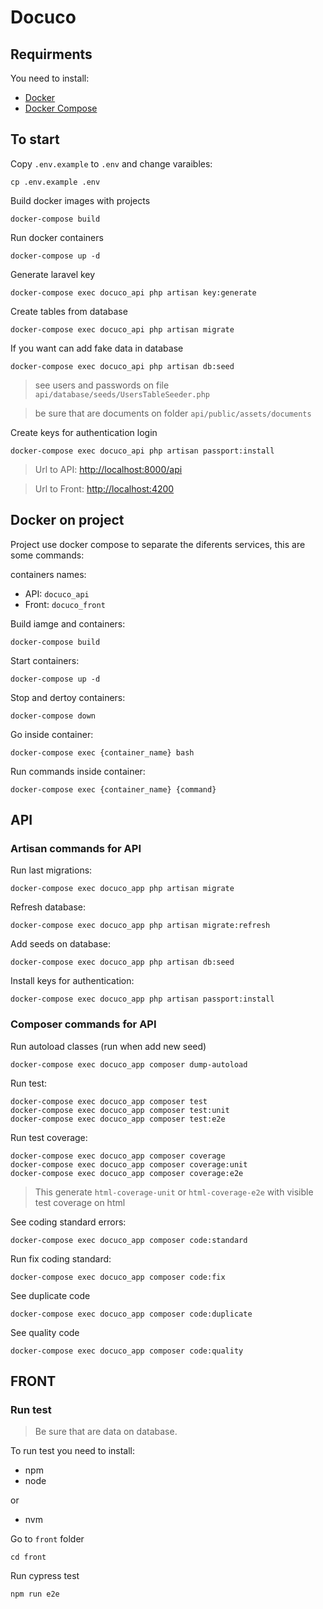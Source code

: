 # Docuco

## Requirments

You need to install:
* [Docker](https://www.docker.com/get-started)
* [Docker Compose](https://docs.docker.com/)

## To start

Copy `.env.example` to `.env` and change varaibles:
``` shell
cp .env.example .env
```

Build docker images with projects
```shell
docker-compose build
```

Run docker containers
```shell
docker-compose up -d
```

<!-- Install api dependencies
```shell
docker-compose exec docuco_api composer install
```

Install front dependencies
```shell
docker-compose exec docuco_front npm i
``` -->

Generate laravel key
```
docker-compose exec docuco_api php artisan key:generate
```

Create tables from database
```
docker-compose exec docuco_api php artisan migrate
```

If you want can add fake data in database
```
docker-compose exec docuco_api php artisan db:seed
```
> see users and passwords on file `api/database/seeds/UsersTableSeeder.php`

> be sure that are documents on folder `api/public/assets/documents`

Create keys for authentication login
```
docker-compose exec docuco_api php artisan passport:install
```

> Url to API: [http://localhost:8000/api](http://localhost:8000/api)

> Url to Front: [http://localhost:4200](http://localhost:4200)

## Docker on project

Project use docker compose to separate the diferents services, this are some commands:

containers names:
* API: `docuco_api`
* Front: `docuco_front`

Build iamge and containers:
```shell
docker-compose build
```

Start containers:
```shell
docker-compose up -d
```

Stop and dertoy containers:
```shell
docker-compose down
```

Go inside container:
```shell
docker-compose exec {container_name} bash
```

Run commands inside container:
```
docker-compose exec {container_name} {command}
```

## API

### Artisan commands for API

Run last migrations:
```
docker-compose exec docuco_app php artisan migrate
```

Refresh database:
```
docker-compose exec docuco_app php artisan migrate:refresh
```

Add seeds on database:
```
docker-compose exec docuco_app php artisan db:seed
```

Install keys for authentication:
```
docker-compose exec docuco_app php artisan passport:install
```

### Composer commands for API

Run autoload classes (run when add new seed)
```
docker-compose exec docuco_app composer dump-autoload
```

Run test:
```shell
docker-compose exec docuco_app composer test
docker-compose exec docuco_app composer test:unit
docker-compose exec docuco_app composer test:e2e
```

Run test coverage:
```shell
docker-compose exec docuco_app composer coverage
docker-compose exec docuco_app composer coverage:unit
docker-compose exec docuco_app composer coverage:e2e
```
> This generate `html-coverage-unit` or `html-coverage-e2e` with visible test coverage on html

See coding standard errors:
```shell
docker-compose exec docuco_app composer code:standard
```

Run fix coding standard:
```shell
docker-compose exec docuco_app composer code:fix
```

See duplicate code
```shell
docker-compose exec docuco_app composer code:duplicate
```

See quality code
```shell
docker-compose exec docuco_app composer code:quality
```

## FRONT

### Run test
> Be sure that are data on database.

To run test you need to install:

* npm
* node

or
* nvm

Go to `front` folder
```shell
cd front
```

Run cypress test
```shell
npm run e2e
```